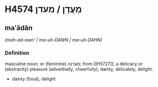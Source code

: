 # H4574 מַעֲדָן / מעדן

## maʻădân

_(mah-ad-awn' | ma-uh-DAWN | ma-uh-DAHN)_

### Definition

masculine noun; or (feminine) מַעֲדַנָּה; from [[H5727]]; a delicacy or (abstractly) pleasure (adverbially, cheerfully); dainty, delicately, delight.

- dainty (food), delight
